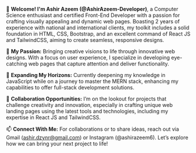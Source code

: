 👋 **Welcome! I'm Ashir Azeem (@AshirAzeem-Developer)**, a Computer Science enthusiast and certified Front-End Developer with a passion for crafting visually appealing and dynamic web pages. Boasting 2 years of experience with national and international clients, my toolkit includes a solid foundation in HTML, CSS, Bootstrap, and an excellent command of React JS and TailwindCSS, aiming to create seamless, responsive designs.

👀 **My Passion:** Bringing creative visions to life through innovative web designs. With a focus on user experience, I specialize in developing eye-catching web pages that capture attention and deliver functionality.

🌱 **Expanding My Horizons:** Currently deepening my knowledge in JavaScript while on a journey to master the MERN stack, enhancing my capabilities to offer full-stack development solutions.

💞️ **Collaboration Opportunities:** I’m on the lookout for projects that challenge creativity and innovation, especially in crafting unique web landing pages using the latest tools and technologies, including my expertise in React JS and TailwindCSS.

📫 **Connect With Me:** For collaborations or to share ideas, reach out via Gmail (ashir.dzynr@gmail.com) or Instagram (@ashirazeem6). Let’s explore how we can bring your next project to life!

<!---
AshirAzeem-Developer/AshirAzeem-Developer is a ✨ special ✨ repository because its `README.md` (this file) appears on your GitHub profile.
You can click the Preview link to take a look at your changes.
--->
